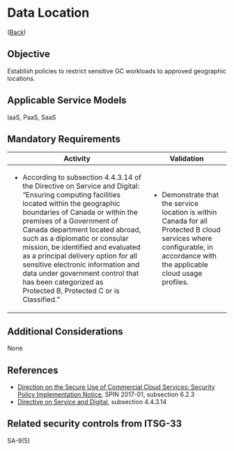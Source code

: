 # Data Location

([Back](../README.md))

## Objective

Establish policies to restrict sensitive GC workloads to approved geographic locations.

## Applicable Service Models

IaaS, PaaS, SaaS

## Mandatory Requirements

| Activity                                                                                                                                                                                                                                                                                                                                                                                                                                                                                    | Validation                                                                                                                                                                                                      |
| --------------------------------------------------------------------------------------------------------------------------------------------------------------------------------------------------------------------------------------------------------------------------------------------------------------------------------------------------------------------------------------------------------------------------------------------------------------------------------------------------------- | --------------------------------------------------------------------------------------------------------------------------------------------------------------------------------------------------------------- |
| <ul><li>According to subsection 4.4.3.14 of the Directive on Service and Digital: “Ensuring computing facilities located within the geographic boundaries of Canada or within the premises of a Government of Canada department located abroad, such as a diplomatic or consular mission, be identified and evaluated as a principal delivery option for all sensitive electronic information and data under government control that has been categorized as Protected B, Protected C or is Classified.”</li></ul> | <ul><li>Demonstrate that the service location is within Canada for all Protected B cloud services where configurable, in accordance with the applicable cloud usage profiles.</li></ul> |

## Additional Considerations

None

## References

- [Direction on the Secure Use of Commercial Cloud Services: Security Policy Implementation Notice](https://www.canada.ca/en/treasury-board-secretariat/services/access-information-privacy/security-identity-management/direction-secure-use-commercial-cloud-services-spin.html), SPIN 2017-01, subsection 6.2.3
- [Directive on Service and Digital](https://www.tbs-sct.canada.ca/pol/doc-eng.aspx?id=32601), subsection 4.4.3.14

## Related security controls from ITSG-33

SA-9(5)
